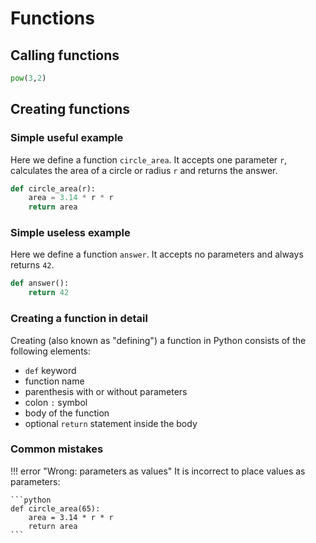 # Functions

## Calling functions

```python
pow(3,2)
```

## Creating functions

### Simple useful example

Here we define a function `circle_area`. It accepts one parameter `r`, calculates the area of a circle or radius `r` and returns the answer.

```python
def circle_area(r):
    area = 3.14 * r * r
    return area
```

### Simple useless example

Here we define a function `answer`. It accepts no parameters and always returns `42`.

```python
def answer():
    return 42
```

### Creating a function in detail

Creating (also known as "defining") a function in Python consists of the following elements:

- `def` keyword
- function name
- parenthesis with or without parameters
- colon `:` symbol
- body of the function
- optional `return` statement inside the body

### Common mistakes

!!! error "Wrong: parameters as values"
    It is incorrect to place values as parameters:

    ```python
    def circle_area(65):
        area = 3.14 * r * r
        return area
    ```
